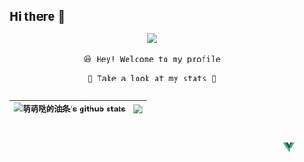 ## Hi there 👋

<!--
**cdwc233/cdwc233** is a ✨ _special_ ✨ repository because its `README.md` (this file) appears on your GitHub profile.

Here are some ideas to get you started:

- 🔭 I’m currently working on ...
- 🌱 I’m currently learning ...
- 👯 I’m looking to collaborate on ...
- 🤔 I’m looking for help with ...
- 💬 Ask me about ...
- 📫 How to reach me: ...
- 😄 Pronouns: ...
- ⚡ Fun fact: ...
-->
<p align="center">
  <img src="https://user-images.githubusercontent.com/5679180/79618120-0daffb80-80be-11ea-819e-d2b0fa904d07.gif" width="27px">
  <br><br />
  <samp>
    😆 Hey! Welcome to my profile
    <br />
    <br />🍉 Take a look at my stats  🌱
    <br />
    <br />
  </samp>

| <a> <img align="center" src="https://github-readme-stats.vercel.app/api?username=cdwc233&show_icons=true&include_all_commits=true&theme=buefy&hide_border=true" alt="萌萌哒的油条's github stats" /> </a> | <a> <img align="center" src="https://github-readme-stats.vercel.app/api/top-langs/?username=cdwc233&layout=compact&theme=buefy&hide_border=true" /> </a> | 
| ------------- | ------------- |

</p>

<br />

<p align="right">
  <i class="devicon-java-plain-wordmark colored"></i>
  <a><img height="20" alt="vue" src="https://raw.githubusercontent.com/github/explore/80688e429a7d4ef2fca1e82350fe8e3517d3494d/topics/vue/vue.png"></a>

</p>
